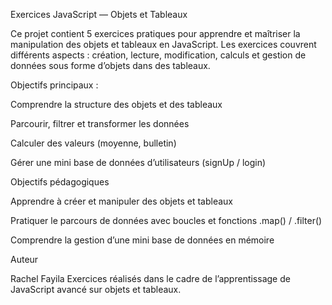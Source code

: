 Exercices JavaScript — Objets et Tableaux

Ce projet contient 5 exercices pratiques pour apprendre et maîtriser la manipulation des objets et tableaux en JavaScript.
Les exercices couvrent différents aspects : création, lecture, modification, calculs et gestion de données sous forme d’objets dans des tableaux.

Objectifs principaux :

Comprendre la structure des objets et des tableaux

Parcourir, filtrer et transformer les données

Calculer des valeurs (moyenne, bulletin)

Gérer une mini base de données d’utilisateurs (signUp / login)

Objectifs pédagogiques

Apprendre à créer et manipuler des objets et tableaux

Pratiquer le parcours de données avec boucles et fonctions .map() / .filter()

Comprendre la gestion d’une mini base de données en mémoire

Auteur

Rachel Fayila
Exercices réalisés dans le cadre de l’apprentissage de JavaScript avancé sur objets et tableaux.